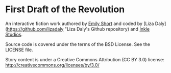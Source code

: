 First Draft of the Revolution
=============================

An interactive fiction work authored by [Emily Short](http://emshort.wordpress.com/ "Emily Short's blog") 
and coded by [Liza Daly](https://github.com/lizadaly "Liza Daly's Github repository) and 
[Inkle Studios](http://www.inklestudios.com/ "Inkle Studios home page").

Source code is covered under the terms of the BSD License. See the LICENSE file.

Story content is under a Creative Commons Attribution (CC BY 3.0) license: 
http://creativecommons.org/licenses/by/3.0/

